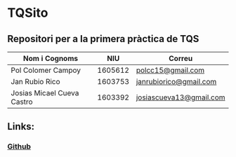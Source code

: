# TQSito
## Repositori per a la primera pràctica de TQS 

Nom i Cognoms | NIU | Correu
------------|----------|---------
Pol Colomer Campoy | 1605612 | polcc15@gmail.com
Jan Rubio Rico | 1603753 | janrubiorico@gmail.com
Josias Micael Cueva Castro | 1603392 | josiascueva13@gmail.com

## Links:
### [Github](https://github.com/TheRospetit/TQSito)
